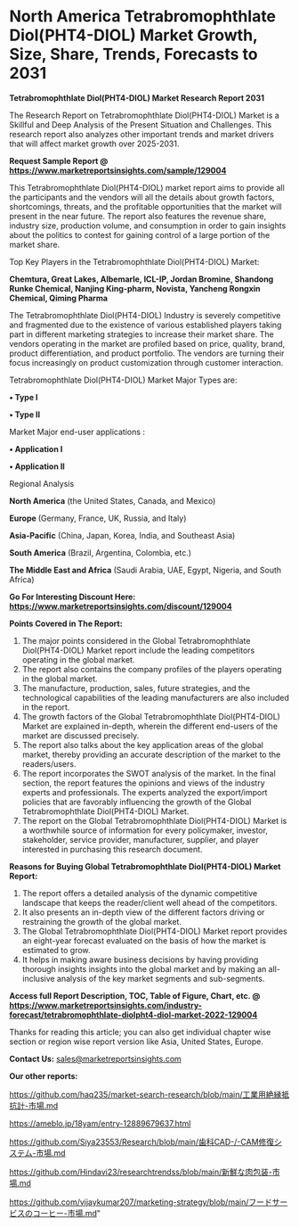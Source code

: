 # North America Tetrabromophthlate Diol(PHT4-DIOL) Market Growth, Size, Share, Trends, Forecasts to 2031

<strong>Tetrabromophthlate Diol(PHT4-DIOL) Market Research Report 2031</strong>

The Research Report on Tetrabromophthlate Diol(PHT4-DIOL) Market is a Skillful and Deep Analysis of the Present Situation and Challenges. This research report also analyzes other important trends and market drivers that will affect market growth over 2025-2031.

<strong>Request Sample Report @ <a href=https://www.marketreportsinsights.com/sample/129004>https://www.marketreportsinsights.com/sample/129004</a></strong>

This Tetrabromophthlate Diol(PHT4-DIOL) market report aims to provide all the participants and the vendors will all the details about growth factors, shortcomings, threats, and the profitable opportunities that the market will present in the near future. The report also features the revenue share, industry size, production volume, and consumption in order to gain insights about the politics to contest for gaining control of a large portion of the market share.

Top Key Players in the Tetrabromophthlate Diol(PHT4-DIOL) Market:

<strong>Chemtura, Great Lakes, Albemarle, ICL-IP, Jordan Bromine, Shandong Runke Chemical, Nanjing King-pharm, Novista, Yancheng Rongxin Chemical, Qiming Pharma</strong>

The Tetrabromophthlate Diol(PHT4-DIOL) Industry is severely competitive and fragmented due to the existence of various established players taking part in different marketing strategies to increase their market share. The vendors operating in the market are profiled based on price, quality, brand, product differentiation, and product portfolio. The vendors are turning their focus increasingly on product customization through customer interaction.

Tetrabromophthlate Diol(PHT4-DIOL) Market Major Types are:

<strong>• Type I

• Type II</strong>

Market Major end-user applications :

<strong>• Application I

• Application II</strong>

Regional Analysis

</u><strong><b>North America</b></strong> (the United States, Canada, and Mexico)

<strong><b>Europe </b></strong>(Germany, France, UK, Russia, and Italy)

<strong><b>Asia-Pacific</b></strong> (China, Japan, Korea, India, and Southeast Asia)

<strong><b>South America</b></strong> (Brazil, Argentina, Colombia, etc.)

<strong><b>The Middle East and Africa</b></strong> (Saudi Arabia, UAE, Egypt, Nigeria, and South Africa)

<strong>Go For Interesting Discount Here: <a href=https://www.marketreportsinsights.com/discount/129004>https://www.marketreportsinsights.com/discount/129004</a></strong>

<strong>Points Covered in The Report:</strong>
<ol>
  <li>The major points considered in the Global Tetrabromophthlate Diol(PHT4-DIOL) Market report include the leading competitors operating in the global market.</li>
  <li>The report also contains the company profiles of the players operating in the global market.</li>
  <li>The manufacture, production, sales, future strategies, and the technological capabilities of the leading manufacturers are also included in the report.</li>
  <li>The growth factors of the Global Tetrabromophthlate Diol(PHT4-DIOL) Market are explained in-depth, wherein the different end-users of the market are discussed precisely.</li>
  <li>The report also talks about the key application areas of the global market, thereby providing an accurate description of the market to the readers/users.</li>
  <li>The report incorporates the SWOT analysis of the market. In the final section, the report features the opinions and views of the industry experts and professionals. The experts analyzed the export/import policies that are favorably influencing the growth of the Global Tetrabromophthlate Diol(PHT4-DIOL) Market.</li>
  <li>The report on the Global Tetrabromophthlate Diol(PHT4-DIOL) Market is a worthwhile source of information for every policymaker, investor, stakeholder, service provider, manufacturer, supplier, and player interested in purchasing this research document.</li>
</ol>
<strong>Reasons for Buying Global Tetrabromophthlate Diol(PHT4-DIOL) Market Report:</strong>

<ol>
  <li>The report offers a detailed analysis of the dynamic competitive landscape that keeps the reader/client well ahead of the competitors.</li>
  <li>It also presents an in-depth view of the different factors driving or restraining the growth of the global market.</li>
  <li>The Global Tetrabromophthlate Diol(PHT4-DIOL) Market report provides an eight-year forecast evaluated on the basis of how the market is estimated to grow.</li>
  <li>It helps in making aware business decisions by having providing thorough insights insights into the global market and by making an all-inclusive analysis of the key market segments and sub-segments.</li>
</ol>
<strong>Access full Report Description, TOC, Table of Figure, Chart, etc. @ <a href=https://www.marketreportsinsights.com/industry-forecast/tetrabromophthlate-diolpht4-diol-market-2022-129004>https://www.marketreportsinsights.com/industry-forecast/tetrabromophthlate-diolpht4-diol-market-2022-129004</a></strong>


Thanks for reading this article; you can also get individual chapter wise section or region wise report version like Asia, United States, Europe.

<strong>Contact Us:</strong>
sales@marketreportsinsights.com

<strong>Our other reports:</strong>

<a href=https://github.com/haq235/market-search-research/blob/main/工業用絶縁抵抗計-市場.md>https://github.com/haq235/market-search-research/blob/main/工業用絶縁抵抗計-市場.md</a>

<a href=https://ameblo.jp/18yam/entry-12889679637.html>https://ameblo.jp/18yam/entry-12889679637.html</a>

<a href=https://github.com/Siya23553/Research/blob/main/歯科CAD-/-CAM修復システム-市場.md>https://github.com/Siya23553/Research/blob/main/歯科CAD-/-CAM修復システム-市場.md</a>

<a href=https://github.com/Hindavi23/researchtrendss/blob/main/新鮮な肉包装-市場.md>https://github.com/Hindavi23/researchtrendss/blob/main/新鮮な肉包装-市場.md</a>

<a href=https://github.com/vijaykumar207/marketing-strategy/blob/main/フードサービスのコーヒー-市場.md>https://github.com/vijaykumar207/marketing-strategy/blob/main/フードサービスのコーヒー-市場.md</a>"
